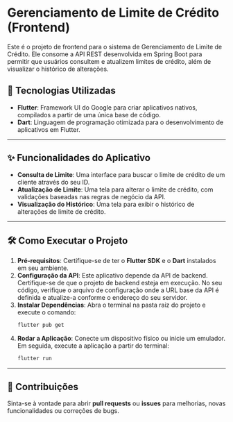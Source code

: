 # Gerenciamento de Limite de Crédito (Frontend)

Este é o projeto de frontend para o sistema de Gerenciamento de Limite de Crédito. Ele consome a API REST desenvolvida em Spring Boot para permitir que usuários consultem e atualizem limites de crédito, além de visualizar o histórico de alterações.

## 🚀 Tecnologias Utilizadas

* **Flutter**: Framework UI do Google para criar aplicativos nativos, compilados a partir de uma única base de código.
* **Dart**: Linguagem de programação otimizada para o desenvolvimento de aplicativos em Flutter.

---

## ✨ Funcionalidades do Aplicativo

* **Consulta de Limite**: Uma interface para buscar o limite de crédito de um cliente através do seu ID.
* **Atualização de Limite**: Uma tela para alterar o limite de crédito, com validações baseadas nas regras de negócio da API.
* **Visualização do Histórico**: Uma tela para exibir o histórico de alterações de limite de crédito.

---

## 🛠️ Como Executar o Projeto

1.  **Pré-requisitos**: Certifique-se de ter o **Flutter SDK** e o **Dart** instalados em seu ambiente.
2.  **Configuração da API**: Este aplicativo depende da API de backend. Certifique-se de que o projeto de backend esteja em execução. No seu código, verifique o arquivo de configuração onde a URL base da API é definida e atualize-a conforme o endereço do seu servidor.
3.  **Instalar Dependências**: Abra o terminal na pasta raiz do projeto e execute o comando:
    ```bash
    flutter pub get
    ```
4.  **Rodar a Aplicação**: Conecte um dispositivo físico ou inicie um emulador. Em seguida, execute a aplicação a partir do terminal:
    ```bash
    flutter run
    ```

---

## 🤝 Contribuições

Sinta-se à vontade para abrir **pull requests** ou **issues** para melhorias, novas funcionalidades ou correções de bugs.

